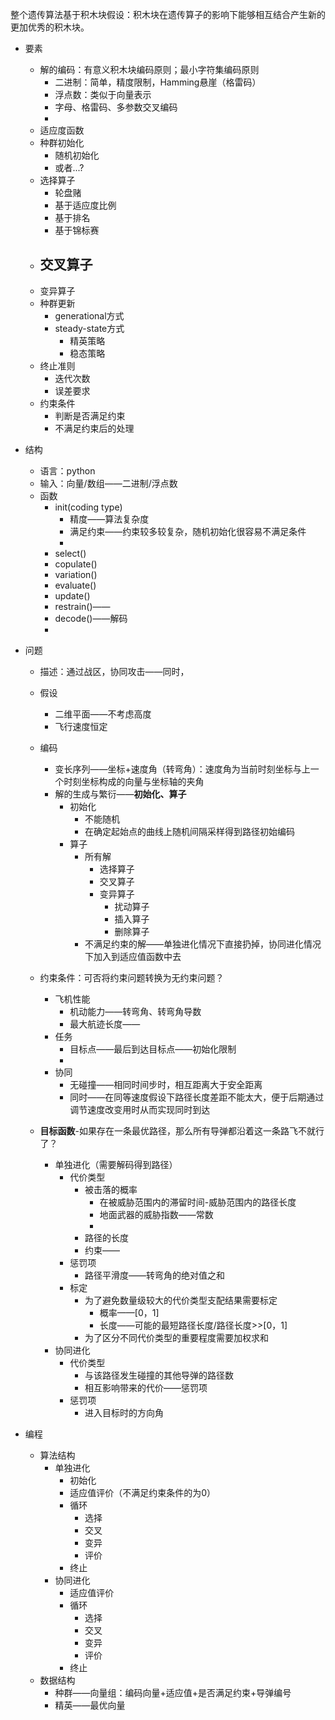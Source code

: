 整个遗传算法基于积木块假设：积木块在遗传算子的影响下能够相互结合产生新的更加优秀的积木块。

- 要素

  - 解的编码：有意义积木块编码原则；最小字符集编码原则
    - 二进制：简单，精度限制，Hamming悬崖（格雷码）
    - 浮点数：类似于向量表示
    - 字母、格雷码、多参数交叉编码
    - 
  - 适应度函数
  - 种群初始化
    - 随机初始化
    - 或者...?
  - 选择算子
    - 轮盘赌
    - 基于适应度比例
    - 基于排名
    - 基于锦标赛
  - 交叉算子
    - 
  - 变异算子
  - 种群更新
    - generational方式
    - steady-state方式
      - 精英策略
      - 稳态策略
  - 终止准则
    - 迭代次数
    - 误差要求
  - 约束条件
    - 判断是否满足约束
    - 不满足约束后的处理

- 结构

  - 语言：python
  - 输入：向量/数组——二进制/浮点数
  - 函数
    - init(coding type)
      - 精度——算法复杂度
      - 满足约束——约束较多较复杂，随机初始化很容易不满足条件
      - 
    - select()
    - copulate()
    - variation()
    - evaluate()
    - update()
    - restrain()——
    - decode()——解码
    - 

- 问题

  - 描述：通过战区，协同攻击——同时，
  - 假设
    - 二维平面——不考虑高度
    - 飞行速度恒定
  - 编码
    - 变长序列——坐标+速度角（转弯角）：速度角为当前时刻坐标与上一个时刻坐标构成的向量与坐标轴的夹角
    - 解的生成与繁衍——**初始化、算子**
      - 初始化
        - 不能随机
        - 在确定起始点的曲线上随机间隔采样得到路径初始编码
      - 算子
        - 所有解
          - 选择算子
          - 交叉算子
          - 变异算子
            - 扰动算子
            - 插入算子
            - 删除算子
        - 不满足约束的解——单独进化情况下直接扔掉，协同进化情况下加入到适应值函数中去

  - 约束条件：可否将约束问题转换为无约束问题？
    - 飞机性能
      - 机动能力——转弯角、转弯角导数
      - 最大航迹长度——
    - 任务
      - 目标点——最后到达目标点——初始化限制
      - 
    - 协同
      - 无碰撞——相同时间步时，相互距离大于安全距离
      - 同时——在同等速度假设下路径长度差距不能太大，便于后期通过调节速度改变用时从而实现同时到达
  - **目标函数**-如果存在一条最优路径，那么所有导弹都沿着这一条路飞不就行了？
    - 单独进化（需要解码得到路径）
      - 代价类型
        - 被击落的概率
          - 在被威胁范围内的滞留时间-威胁范围内的路径长度
          - 地面武器的威胁指数——常数
          - 
        - 路径的长度
        - 约束——
      - 惩罚项
        - 路径平滑度——转弯角的绝对值之和
      - 标定
        - 为了避免数量级较大的代价类型支配结果需要标定
          - 概率——[0，1]
          - 长度——可能的最短路径长度/路径长度>>[0，1]
        - 为了区分不同代价类型的重要程度需要加权求和
    - 协同进化
      - 代价类型
        - 与该路径发生碰撞的其他导弹的路径数
        - 相互影响带来的代价——惩罚项
      - 惩罚项
        - 进入目标时的方向角

- 编程

  - 算法结构
    - 单独进化
      - 初始化
      - 适应值评价（不满足约束条件的为0）
      - 循环
        - 选择
        - 交叉
        - 变异
        - 评价
      - 终止
    - 协同进化
      - 适应值评价
      - 循环
        - 选择
        - 交叉
        - 变异
        - 评价
      - 终止
  - 数据结构
    - 种群——向量组：编码向量+适应值+是否满足约束+导弹编号
    - 精英——最优向量